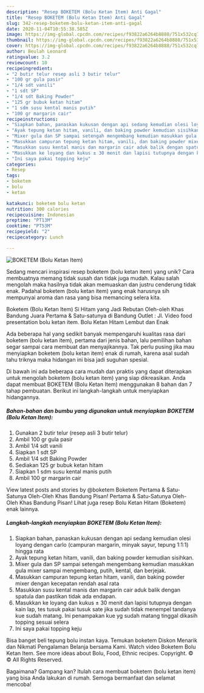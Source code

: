 ```yaml
---
description: "Resep BOKETEM (Bolu Ketan Item) Anti Gagal"
title: "Resep BOKETEM (Bolu Ketan Item) Anti Gagal"
slug: 342-resep-boketem-bolu-ketan-item-anti-gagal
date: 2020-11-04T10:55:38.585Z
image: https://img-global.cpcdn.com/recipes/f93822a6264b8888/751x532cq70/boketem-bolu-ketan-item-foto-resep-utama.jpg
thumbnail: https://img-global.cpcdn.com/recipes/f93822a6264b8888/751x532cq70/boketem-bolu-ketan-item-foto-resep-utama.jpg
cover: https://img-global.cpcdn.com/recipes/f93822a6264b8888/751x532cq70/boketem-bolu-ketan-item-foto-resep-utama.jpg
author: Beulah Leonard
ratingvalue: 3.2
reviewcount: 10
recipeingredient:
- "2 butir telur resep asli 3 butir telur"
- "100 gr gula pasir"
- "1/4 sdt vanili"
- "1 sdt SP"
- "1/4 sdt Baking Powder"
- "125 gr bubuk ketan hitam"
- "1 sdm susu kental manis putih"
- "100 gr margarin cair"
recipeinstructions:
- "Siapkan bahan, panaskan kukusan dengan api sedang kemudian olesi loyang dengan carlo (campuran margarin, minyak sayur, tepung 1:1:1) hingga rata"
- "Ayak tepung ketan hitam, vanili, dan baking powder kemudian sisihkan."
- "Mixer gula dan SP sampai setengah mengembang kemudian masukkan gula mixer sampai mengembang, putih, kental, dan berjejak."
- "Masukkan campuran tepung ketan hitam, vanili, dan baking powder mixer dengan kecepatan rendah asal rata"
- "Masukkan susu kental manis dan margarin cair aduk balik dengan spatula dan pastikan tidak ada endapan."
- "Masukkan ke loyang dan kukus ± 30 menit dan lapisi tutupnya dengan kain lap, tes tusuk pakai tusuk sate jika sudah tidak menempel tandanya kue sudah matang. Ini penampakan kue yg sudah matang tinggal dikasih topping sesuai selera"
- "Ini saya pakai topping keju"
categories:
- Resep
tags:
- boketem
- bolu
- ketan

katakunci: boketem bolu ketan 
nutrition: 300 calories
recipecuisine: Indonesian
preptime: "PT13M"
cooktime: "PT53M"
recipeyield: "2"
recipecategory: Lunch

---
```



![BOKETEM (Bolu Ketan Item)](https://img-global.cpcdn.com/recipes/f93822a6264b8888/751x532cq70/boketem-bolu-ketan-item-foto-resep-utama.jpg)

Sedang mencari inspirasi resep boketem (bolu ketan item) yang unik? Cara membuatnya memang tidak susah dan tidak juga mudah. Kalau salah mengolah maka hasilnya tidak akan memuaskan dan justru cenderung tidak enak. Padahal boketem (bolu ketan item) yang enak harusnya sih mempunyai aroma dan rasa yang bisa memancing selera kita.

Boketem (Bolu Ketan Item) Si Hitam yang Jadi Rebutan Oleh-oleh Khas Bandung Juara Pertama &amp; Satu-satunya di Bandung Outlet : Jl. Video food presentation bolu ketan item. Bolu Ketan Hitam Lembut dan Enak

Ada beberapa hal yang sedikit banyak mempengaruhi kualitas rasa dari boketem (bolu ketan item), pertama dari jenis bahan, lalu pemilihan bahan segar sampai cara membuat dan menyajikannya. Tak perlu pusing jika mau menyiapkan boketem (bolu ketan item) enak di rumah, karena asal sudah tahu triknya maka hidangan ini bisa jadi suguhan spesial.


Di bawah ini ada beberapa cara mudah dan praktis yang dapat diterapkan untuk mengolah boketem (bolu ketan item) yang siap dikreasikan. Anda dapat membuat BOKETEM (Bolu Ketan Item) menggunakan 8 bahan dan 7 tahap pembuatan. Berikut ini langkah-langkah untuk menyiapkan hidangannya.

<!--inarticleads1-->

##### Bahan-bahan dan bumbu yang digunakan untuk menyiapkan BOKETEM (Bolu Ketan Item):

1. Gunakan 2 butir telur (resep asli 3 butir telur)
1. Ambil 100 gr gula pasir
1. Ambil 1/4 sdt vanili
1. Siapkan 1 sdt SP
1. Ambil 1/4 sdt Baking Powder
1. Sediakan 125 gr bubuk ketan hitam
1. Siapkan 1 sdm susu kental manis putih
1. Ambil 100 gr margarin cair


View latest posts and stories by @boketem Boketem Pertama &amp; Satu-Satunya Oleh-Oleh Khas Bandung Pisan! Pertama &amp; Satu-Satunya Oleh-Oleh Khas Bandung Pisan! Lihat juga resep Bolu Ketan Hitam (Boketem) enak lainnya. 

<!--inarticleads2-->

##### Langkah-langkah menyiapkan BOKETEM (Bolu Ketan Item):

1. Siapkan bahan, panaskan kukusan dengan api sedang kemudian olesi loyang dengan carlo (campuran margarin, minyak sayur, tepung 1:1:1) hingga rata
1. Ayak tepung ketan hitam, vanili, dan baking powder kemudian sisihkan.
1. Mixer gula dan SP sampai setengah mengembang kemudian masukkan gula mixer sampai mengembang, putih, kental, dan berjejak.
1. Masukkan campuran tepung ketan hitam, vanili, dan baking powder mixer dengan kecepatan rendah asal rata
1. Masukkan susu kental manis dan margarin cair aduk balik dengan spatula dan pastikan tidak ada endapan.
1. Masukkan ke loyang dan kukus ± 30 menit dan lapisi tutupnya dengan kain lap, tes tusuk pakai tusuk sate jika sudah tidak menempel tandanya kue sudah matang. Ini penampakan kue yg sudah matang tinggal dikasih topping sesuai selera
1. Ini saya pakai topping keju


Bisa banget beli tepung bolu instan kaya. Temukan boketem Diskon Menarik dan Nikmati Pengalaman Belanja bersama Kami. Watch video Boketem Bolu Ketan Item. See more ideas about Bolu, Food, Ethnic recipes. Copyright. © © All Rights Reserved. 

Bagaimana? Gampang kan? Itulah cara membuat boketem (bolu ketan item) yang bisa Anda lakukan di rumah. Semoga bermanfaat dan selamat mencoba!
